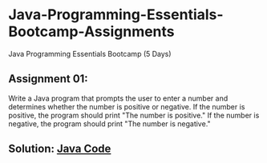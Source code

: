 # Java-Programming-Essentials-Bootcamp-Assignments
Java Programming Essentials Bootcamp (5 Days)

## Assignment 01: 

Write a Java program that prompts the user to enter a number and determines whether the number is positive or negative. If the number is positive, the program should print "The number is positive." If the number is negative, the program should print "The number is negative."

## Solution: [Java Code](https://github.com/alamin-karno/Java-Programming-Essentials-Bootcamp-Assignments/blob/main/Assignment01.java)
